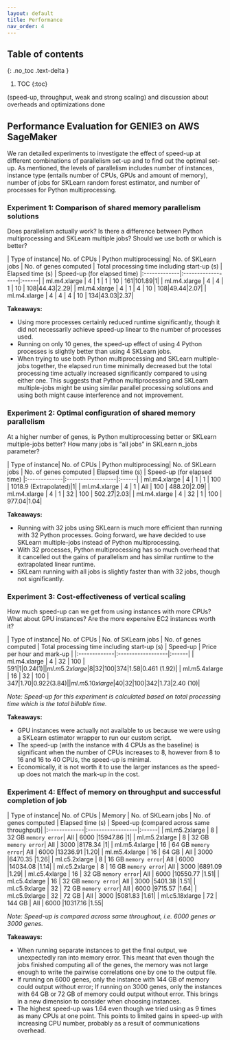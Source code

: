 ```yaml
---
layout: default
title: Performance
nav_order: 4
---
```


## Table of contents
{: .no_toc .text-delta }

1. TOC
{:toc}

(speed-up, throughput, weak and strong scaling) and discussion about overheads and optimizations done

## Performance Evaluation for GENIE3 on AWS SageMaker

We ran detailed experiments to investigate the effect of speed-up at different combinations of parallelism set-up and to find out the optimal set-up. As mentioned, the levels of parallelism includes number of instances, instance type (entails number of CPUs, GPUs and amount of memory), number of jobs for SKLearn random forest estimator, and number of processes for Python multiprocessing.

### Experiment 1: Comparison of shared memory parallelism solutions

Does parallelism actually work? Is there a difference between Python multiprocessing and SKLearn multiple jobs? Should we use both or which is better?

| Type of instance| No. of CPUs | Python multiprocessing| No. of SKLearn jobs | No. of genes computed | Total processing time including start-up (s) | Elapsed time (s) | Speed-up (for elapsed time)
|:-------------|:------------------|:------|
| ml.m4.xlarge    | 4           | 1                     | 1                   | 10                    | 161|101.89|1|
| ml.m4.xlarge    | 4           | 4                     | 1                   | 10                    | 108|44.43|2.29|
| ml.m4.xlarge    | 4           | 1                     | 4                   | 10                    | 108|49.44|2.07|
| ml.m4.xlarge    | 4           | 4                     | 4                   | 10                    | 134|43.03|2.37|

**Takeaways:**
- Using more processes certainly reduced runtime significantly, though it did not necessarily achieve speed-up linear to the number of processes used. 
- Running on only 10 genes, the speed-up effect of using 4 Python processes is slightly better than using 4 SKLearn jobs. 
- When trying to use both Python multiprocessing and SKLearn multiple-jobs together, the elapsed run time minimally decreased but the total processing time actually increased significantly compared to using either one. This suggests that Python multiprocessing and SKLearn multiple-jobs might be using similar parallel processing solutions and using both might cause interference and not improvement.

### Experiment 2: Optimal configuration of shared memory parallelism 

At a higher number of genes, is Python multiprocessing better or SKLearn multiple-jobs better? How many jobs is “all jobs” in SKLearn n_jobs parameter?

| Type of instance| No. of CPUs | Python multiprocessing| No. of SKLearn jobs | No. of genes computed | Elapsed time (s) | Speed-up (for elapsed time)
|:-------------|:------------------|:------|
| ml.m4.xlarge    | 4           | 1                     | 1                   | 100                   | 1018.9 (Extrapolated)|1|
| ml.m4.xlarge    | 4           | 1                     | All                 | 100                   | 488.20|2.09|
| ml.m4.xlarge    | 4           | 1                     | 32                  | 100                   | 502.27|2.03|
| ml.m4.xlarge    | 4           | 32                    | 1                   | 100                   | 977.04|1.04|

**Takeaways:**
- Running with 32 jobs using SKLearn is much more efficient than running with 32 Python processes. Going forward, we have decided to use SKLearn multiple-jobs instead of Python multiprocessing.
- With 32 processes, Python multiprocessing has so much overhead that it cancelled out the gains of parallelism and has similar runtime to the extrapolated linear runtime.
- SKLearn running with all jobs is slightly faster than with 32 jobs, though not significantly.

### Experiment 3: Cost-effectiveness of vertical scaling
How much speed-up can we get from using instances with more CPUs? What about GPU instances? Are the more expensive EC2 instances worth it?

| Type of instance| No. of CPUs | No. of SKLearn jobs | No. of genes computed | Total processing time including start-up (s) | Speed-up | Price per hour and mark-up |
|:-------------|:------------------|:------|
| ml.m4.xlarge    | 4           | 32                  | 100                   | 591|1|$0.24 (1)|
| ml.m5.2xlarge   | 8           | 32                  | 100                   | 374|1.58|$0.461 (1.92)|
| ml.m5.4xlarge   | 16          | 32                  | 100                   | 347|1.70|$0.922 (3.84)|
| ml.m5.10xlarge  | 40          | 32                  | 100                   | 342|1.73|$2.40 (10)|

_Note: Speed-up for this experiment is calculated based on total processing time which is the total billable time._

**Takeaways:**
- GPU instances were actually not available to us because we were using a SKLearn estimator wrapper to run our custom script.
- The speed-up (with the instance with 4 CPUs as the baseline) is significant when the number of CPUs increases to 8, however from 8 to 16 and 16 to 40 CPUs, the speed-up is minimal.
- Economically, it is not worth it to use the larger instances as the speed-up does not match the mark-up in the cost.

### Experiment 4: Effect of memory on throughput and successful completion of job

| Type of instance| No. of CPUs | Memory              | No. of SKLearn jobs | No. of genes computed | Elapsed time (s) | Speed-up (compared across same throughput)|
|:-------------|:------------------|:------|
| ml.m5.2xlarge   | 8           | 32 GB `memory error`| All                 | 6000                  |15947.86  |1|
| ml.m5.2xlarge   | 8           | 32 GB `memory error`| All                 | 3000                  |8178.34   |1|
| ml.m5.4xlarge   | 16          | 64 GB `memory error`| All                 | 6000                  |13236.91  |1.20|
| ml.m5.4xlarge   | 16          | 64 GB               | All                 | 3000                  |6470.35   |1.26|
| ml.c5.2xlarge   | 8           | 16 GB `memory error`| All                 | 6000                  |14034.08  |1.14|
| ml.c5.2xlarge   | 8           | 16 GB `memory error`| All                 | 3000                  |6891.09   |1.29|
| ml.c5.4xlarge   | 16          | 32 GB `memory error`| All                 | 6000                  |10550.77  |1.51|
| ml.c5.4xlarge   | 16          | 32 GB `memory error`| All                 | 3000                  |5401.38   |1.51|
| ml.c5.9xlarge   | 32          | 72 GB `memory error`| All                 | 6000                  |9715.57   |1.64|
| ml.c5.9xlarge   | 32          | 72 GB               | All                 | 3000                  |5081.83   |1.61|
| ml.c5.18xlarge  | 72          | 144 GB              | All                 | 6000                  |10317.16  |1.55|

_Note: Speed-up is compared across same throughout, i.e. 6000 genes or 3000 genes._

**Takeaways:**
- When running separate instances to get the final output, we unexpectedly ran into memory error. This meant that even though the jobs finished computing all of the genes, the memory was not large enough to write the pairwise correlations one by one to the output file.
- If running on 6000 genes, only the instance with 144 GB of memory could output without error; If running on 3000 genes, only the instances with 64 GB or 72 GB of memory could output without error. This brings in a new dimension to consider when choosing instances.
- The highest speed-up was 1.64 even though we tried using as 9 times as many CPUs at one point. This points to limited gains in speed-up with increasing CPU number, probably as a result of communications overhead.

